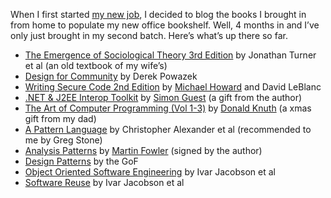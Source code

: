 When I first started [my new
job](PermaLink.aspx?guid=e16c7694-ead9-40da-a9ca-18af6359680c), I
decided to blog the books I brought in from home to populate my new
office bookshelf. Well, 4 months in and I’ve only just brought in my
second batch. Here’s what’s up there so far.

-   [The Emergence of Sociological Theory 3rd
    Edition](http://search.barnesandnoble.com/textbooks/booksearch/isbnInquiry.asp?isbn=0534509053)
    by Jonathan Turner et al (an old textbook of my wife’s)
-   [Design for Community](http://www.designforcommunity.com/) by Derek
    Powazek
-   [Writing Secure Code 2nd
    Edition](http://www.microsoft.com/MSPress/books/5957.asp) by
    [Michael Howard](http://blogs.msdn.com/michael_howard/) and David
    LeBlanc
-   [.NET & J2EE Interop
    Toolkit](http://www.microsoft.com/MSPress/books/6711.asp) by [Simon
    Guest](http://blogs.msdn.com/smguest) (a gift from the author)
-   [The Art of Computer Programming (Vol
    1-3)](http://search.barnesandnoble.com/booksearch/isbnInquiry.asp?isbn=0201485419)
    by [Donald Knuth](http://www-cs-faculty.stanford.edu/~knuth/) (a
    xmas gift from my dad)
-   [A Pattern
    Language](http://search.barnesandnoble.com/booksearch/isbnInquiry.asp?isbn=0195019199)
    by Christopher Alexander et al (recommended to me by Greg Stone)
-   [Analysis
    Patterns](http://search.barnesandnoble.com/textbooks/booksearch/isbnInquiry.asp?isbn=0201895420)
    by [Martin Fowler](http://www.martinfowler.com/) (signed by the
    author)
-   [Design
    Patterns](http://search.barnesandnoble.com/booksearch/isbnInquiry.asp?isbn=0201633612)
    by the GoF
-   [Object Oriented Software
    Engineering](http://search.barnesandnoble.com/textbooks/booksearch/isbnInquiry.asp?isbn=0201544350)
    by Ivar Jacobson et al
-   [Software
    Reuse](http://search.barnesandnoble.com/textbooks/booksearch/isbnInquiry.asp?isbn=0201924765)
    by Ivar Jacobson et al

